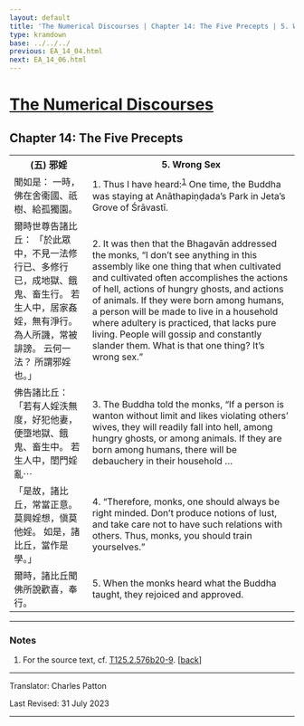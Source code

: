 ```yaml
---
layout: default
title: 'The Numerical Discourses | Chapter 14: The Five Precepts | 5. Wrong Sex'
type: kramdown
base: ../../../
previous: EA_14_04.html
next: EA_14_06.html
---
```


<h1><a href='../index.html'>The Numerical Discourses</a></h1>
<h2>Chapter 14: The Five Precepts</h2>

<table class="trans">
  <th class='ch'>(五) 邪婬</th>
  <th class='en'>5. Wrong Sex</th>
  <tr>
    <td class='ch' title='T125.2.576b20'>聞如是： 一時，佛在舍衞國、祇樹、給孤獨園。</td>
    <td id='p1'>1. Thus I have heard:<sup id="ref1"><a href="#n1">1</a></sup> One time, the Buddha was staying at Anāthapiṇḍada’s Park in Jeta’s Grove of Śrāvastī.</td>
  </tr>
  <tr>
    <td class='ch' title='T125.2.576b21'>爾時世尊告諸比丘： 「於此眾中，不見一法修行已、多修行已，成地獄、餓鬼、畜生行。 若生人中，居家姦婬，無有淨行。 為人所譏，常被誹謗。 云何一法？ 所謂邪婬也。」</td>
    <td id='p2'>2. It was then that the Bhagavān addressed the monks, “I don’t see anything in this assembly like one thing that when cultivated and cultivated often accomplishes the actions of hell, actions of hungry ghosts, and actions of animals. If they were born among humans, a person will be made to live in a household where adultery is practiced, that lacks pure living. People will gossip and constantly slander them. What is that one thing? It’s wrong sex.”</td>
  </tr>
  <tr>
    <td class='ch' title='T125.2.576b24'>佛告諸比丘： 「若有人婬泆無度，好犯他妻，便墮地獄、餓鬼、畜生中。 若生人中，閨門婬亂⋯</td>
    <td id='p3'>3. The Buddha told the monks, “If a person is wanton without limit and likes violating others’ wives, they will readily fall into hell, among hungry ghosts, or among animals. If they are born among humans, there will be debauchery in their household …</td>
  </tr>
  <tr>
    <td class='ch' title='T125.2.576b27'>「是故，諸比丘，常當正意。 莫興婬想，愼莫他婬。 如是，諸比丘，當作是學。」</td>
    <td id='p4'>4. “Therefore, monks, one should always be right minded. Don’t produce notions of lust, and take care not to have such relations with others. Thus, monks, you should train yourselves.”</td>
  </tr>
  <tr>
    <td class='ch' title='T125.2.576b28'>爾時，諸比丘聞佛所說歡喜，奉行。</td>
    <td id='p5'>5. When the monks heard what the Buddha taught, they rejoiced and approved.</td>
  </tr>
</table>

<hr/>

<h3 id="notes">Notes</h3>

<ol class="notes-list">
<li id="n1"><p>For the source text, cf. <a href="https://cbetaonline.dila.edu.tw/zh/T02n0125_p0576b20" target="_blank">T125.2.576b20-9</a>. [<a href="#ref1">back</a>]</p></li>
</ol>
<hr/>

<p class="translator">Translator: Charles Patton</p>
<p class='revised'>Last Revised: 31 July 2023</p>

<hr/>